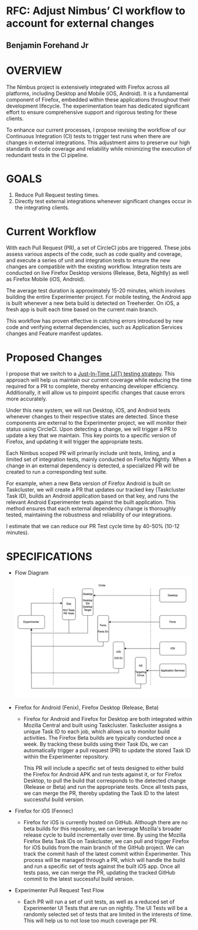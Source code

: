 
# RFC: Adjust Nimbus’ CI workflow to account for external changes

## Benjamin Forehand Jr

# OVERVIEW

The Nimbus project is extensively integrated with Firefox across all platforms, including Desktop and Mobile (iOS, Android). It is a fundamental component of Firefox, embedded within these applications throughout their development lifecycle. The experimentation team has dedicated significant effort to ensure comprehensive support and rigorous testing for these clients.

To enhance our current processes, I propose revising the workflow of our Continuous Integration (CI) tests to trigger test runs when there are changes in external integrations. This adjustment aims to preserve our high standards of code coverage and reliability while minimizing the execution of redundant tests in the CI pipeline.

# GOALS

1. Reduce Pull Request testing times.
2. Directly test external integrations whenever significant changes occur in the integrating clients.

# Current Workflow

With each Pull Request (PR), a set of CircleCI jobs are triggered. These jobs assess various aspects of the code, such as code quality and coverage, and execute a series of unit and integration tests to ensure the new changes are compatible with the existing workflow. Integration tests are conducted on live Firefox Desktop versions (Release, Beta, Nightly) as well as Firefox Mobile (iOS, Android).

The average test duration is approximately 15-20 minutes, which involves building the entire Experimenter project. For mobile testing, the Android app is built whenever a new beta build is detected on Treeherder. On iOS, a fresh app is built each time based on the current main branch.

This workflow has proven effective in catching errors introduced by new code and verifying external dependencies, such as Application Services changes and Feature manifest updates.


# Proposed Changes

I propose that we switch to a [Just-In-Time (JIT) testing strategy](https://www.google.com/url?q=https://docs.google.com/document/d/1fQAC0grtV9M3rZ3oc6bEldEf7IUPnvPbUkhfdKGIfNI/edit&sa=D&source=docs&ust=1722453510825467&usg=AOvVaw31bQjS1z0gh8MDEqhyT2Hz). This approach will help us maintain our current coverage while reducing the time required for a PR to complete, thereby enhancing developer efficiency. Additionally, it will allow us to pinpoint specific changes that cause errors more accurately.

Under this new system, we will run Desktop, iOS, and Android tests whenever changes to their respective states are detected. Since these components are external to the Experimenter project, we will monitor their status using CircleCI. Upon detecting a change, we will trigger a PR to update a key that we maintain. This key points to a specific version of Firefox, and updating it will trigger the appropriate tests.

Each Nimbus scoped PR will primarily include unit tests, linting, and a limited set of integration tests, mainly conducted on Firefox Nightly. When a change in an external dependency is detected, a specialized PR will be created to run a corresponding test suite.

For example, when a new Beta version of Firefox Android is built on Taskcluster, we will create a PR that updates our tracked key (Taskcluster Task ID), builds an Android application based on that key, and runs the relevant Android Experimenter tests against the built application. This method ensures that each external dependency change is thoroughly tested, maintaining the robustness and reliability of our integrations.

I estimate that we can reduce our PR Test cycle time by 40-50% (10-12 minutes).


# SPECIFICATIONS


* Flow Diagram
![CI Workflow Diagram](images/ci-workflow-diagram.png)

* Firefox for Android (Fenix), Firefox Desktop (Release, Beta)
    * Firefox for Android and Firefox for Desktop are both integrated within Mozilla Central and built using Taskcluster. Taskcluster assigns a unique Task ID to each job, which allows us to monitor build activities. The Firefox Beta builds are typically conducted once a week. By tracking these builds using their Task IDs, we can automatically trigger a pull request (PR) to update the stored Task ID within the Experimenter repository.

        This PR will include a specific set of tests designed to either build the Firefox for Android APK and run tests against it, or for Firefox Desktop, to pull the build that corresponds to the detected change (Release or Beta) and run the appropriate tests. Once all tests pass, we can merge the PR, thereby updating the Task ID to the latest successful build version.

* Firefox for iOS (Fennec)
    * Firefox for iOS is currently hosted on GitHub. Although there are no beta builds for this repository, we can leverage Mozilla's broader release cycle to build incrementally over time. By using the Mozilla Firefox Beta Task IDs on Taskcluster, we can pull and trigger Firefox for iOS builds from the main branch of the GitHub project. We can track the commit hash of the latest commit within Experimenter. This process will be managed through a PR, which will handle the build and run a specific set of tests against the built iOS app. Once all tests pass, we can merge the PR, updating the tracked GitHub commit to the latest successful build version.
* Experimenter Pull Request Test Flow
    * Each PR will run a set of unit tests, as well as a reduced set of Experimenter UI Tests that are run on nightly. The UI Tests will be a randomly selected set of tests that are limited in the interests of time. This will help us to not lose too much coverage per PR.
